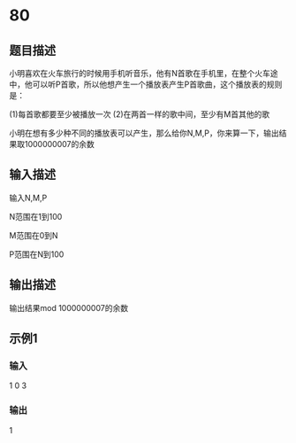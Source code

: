 # 80

## 题目描述

小明喜欢在火车旅行的时候用手机听音乐，他有N首歌在手机里，在整个火车途中，他可以听P首歌，所以他想产生一个播放表产生P首歌曲，这个播放表的规则是： 

(1)每首歌都要至少被播放一次 
(2)在两首一样的歌中间，至少有M首其他的歌 

小明在想有多少种不同的播放表可以产生，那么给你N,M,P，你来算一下，输出结果取1000000007的余数

## 输入描述

输入N,M,P

N范围在1到100

M范围在0到N

P范围在N到100

## 输出描述

输出结果mod 1000000007的余数

## 示例1

### 输入

1 0 3

### 输出

1
